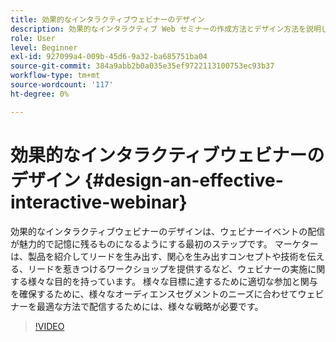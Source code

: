 ```yaml
---
title: 効果的なインタラクティブウェビナーのデザイン
description: 効果的なインタラクティブ Web セミナーの作成方法とデザイン方法を説明します
role: User
level: Beginner
exl-id: 927099a4-009b-45d6-9a32-ba685751ba04
source-git-commit: 384a9abb2b0a035e35ef9722113100753ec93b37
workflow-type: tm+mt
source-wordcount: '117'
ht-degree: 0%

---
```


# 効果的なインタラクティブウェビナーのデザイン {#design-an-effective-interactive-webinar}

効果的なインタラクティブウェビナーのデザインは、ウェビナーイベントの配信が魅力的で記憶に残るものになるようにする最初のステップです。 マーケターは、製品を紹介してリードを生み出す、関心を生み出すコンセプトや技術を伝える、リードを惹きつけるワークショップを提供するなど、ウェビナーの実施に関する様々な目的を持っています。 様々な目標に達するために適切な参加と関与を確保するために、様々なオーディエンスセグメントのニーズに合わせてウェビナーを最適な方法で配信するためには、様々な戦略が必要です。

>[!VIDEO](https://video.tv.adobe.com/v/3418602?q=9)

